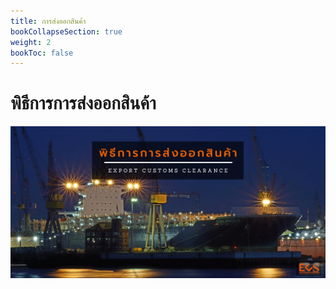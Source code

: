 ```yaml
---
title: การส่งออกสินค้า
bookCollapseSection: true
weight: 2
bookToc: false
---
```


พิธีการการส่งออกสินค้า
===

![](https://github.com/ecs-support/knowledge-center/raw/master/img/cover/export-Customs-clearance.png)